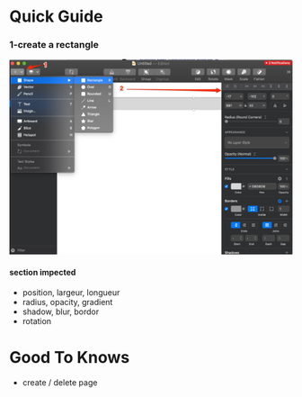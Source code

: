 # Quick Guide
###  1-create a rectangle
![insert a rectangle](https://github.com/keffadi/The-tuto/blob/master/sketch/s1.jpg)

#### section impected 
- position, largeur, longueur
- radius, opacity, gradient
- shadow, blur, bordor
- rotation

# Good To Knows

- create / delete page

